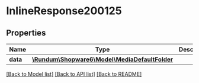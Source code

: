 # InlineResponse200125

## Properties
Name | Type | Description | Notes
------------ | ------------- | ------------- | -------------
**data** | [**\Rundum\Shopware6\Model\MediaDefaultFolder**](MediaDefaultFolder.md) |  | [optional] 

[[Back to Model list]](../../README.md#documentation-for-models) [[Back to API list]](../../README.md#documentation-for-api-endpoints) [[Back to README]](../../README.md)

